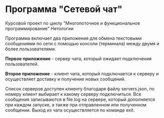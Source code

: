 # Программа "Сетевой чат"

Курсовой проект по циклу "Многопоточное и функциональное программирование" Нетологии

Программа включает два приложения для обмена текстовыми сообщениями по сети с помощью консоли (терминала) между двумя и более пользователями.

**Первое приложение** - сервер чата, который ожидает подключения пользователей.

**Второе приложение** - клиент чата, который подключается к серверу и осуществляет доставку и получение новых сообщений.

Список серверов доступен клиенту благодаря файлу servers.json, по номеру клиент выбирает к какому серверу подключиться. Все сообщения записываются в file.log на сервере, который дополняется при каждом запуске, а также при отправленном или полученном сообщении. Выход из чата осуществляется по команде exit.
